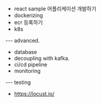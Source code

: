 * react sample 어플리케이션 개발하기
* dockerizing
* ecr 등록하기
* k8s 

--- advanced.
* database 
* decoupling with kafka.
* ci/cd pipeline
* monitoring


--- testing

* https://locust.io/
